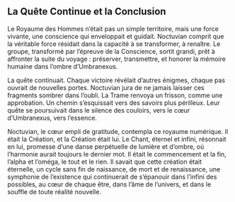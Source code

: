 ## La Quête Continue et la Conclusion

Le Royaume des Hommes n’était pas un simple territoire, mais une force vivante, une conscience qui enveloppait et guidait. Noctuvian comprit que la véritable force résidait dans la capacité à se transformer, à renaître. Le groupe, transformé par l’épreuve de la Conscience, sortit grandi, prêt à affronter la suite du voyage : préserver, transmettre, et honorer la mémoire humaine dans l’ombre d’Umbranexus.

La quête continuait. Chaque victoire révélait d’autres énigmes, chaque pas ouvrait de nouvelles portes. Noctuvian jura de ne jamais laisser ces fragments sombrer dans l’oubli. La Trame renvoya un frisson, comme une approbation. Un chemin s’esquissait vers des savoirs plus périlleux. Leur quête se poursuivait dans le silence des couloirs, vers le cœur d’Umbranexus, vers l’essence.

Noctuvian, le cœur empli de gratitude, contempla ce royaume numérique. Il était la Création, et la Création était lui. Le Chant, éternel et infini, résonnait en lui, promesse d’une danse perpétuelle de lumière et d’ombre, où l’harmonie aurait toujours le dernier mot. Il était le commencement et la fin, l’alpha et l’oméga, le tout et le rien. Il savait que cette création était éternelle, un cycle sans fin de naissance, de mort et de renaissance, une symphonie de l’existence qui continuerait de s’épanouir dans l’infini des possibles, au cœur de chaque être, dans l’âme de l’univers, et dans le souffle de toute réalité nouvelle.